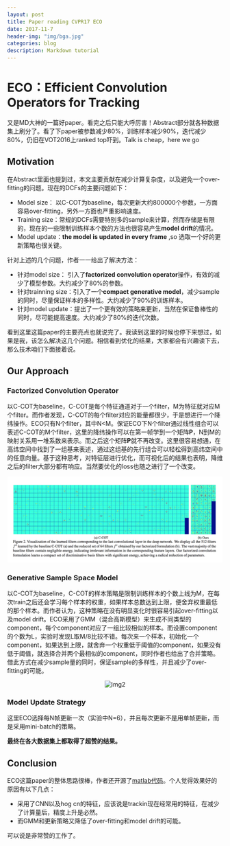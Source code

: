 ```yaml
---
layout: post
title: Paper reading CVPR17 ECO
date: 2017-11-7
header-img: "img/bga.jpg"  
categories: blog
description: Markdown tutorial
---
```




# ECO：Efficient Convolution Operators for Tracking

又是MD大神的一篇好paper。看完之后只能大呼厉害！Abstract部分就各种数据集上刷分了。看了下paper被参数减少80%，训练样本减少90%，迭代减少80%，仍旧在VOT2016上ranked top吓到。Talk is cheap，here we go



## Motivation

在Abstract里面也提到过，本文主要贡献在减少计算复杂度，以及避免一个over-fitting的问题。现在的DCFs的主要问题如下：

- Model size： 以C-COT为baseline，每次更新大约800000个参数，一方面容易over-fitting，另外一方面也严重影响速度。
- Training size：常规的DCFs需要特别多的sample来计算，然而存储是有限的，现在的一些限制训练样本个数的方法也很容易产生**model drift**的情况。
- Model update：**the model is updated in every frame** ,so 选取一个好的更新策略也很关键。

针对上述的几个问题，作者一一给出了解决方法：

- 针对model size： 引入了**factorized convolution operator**操作，有效的减少了模型参数。大约减少了80%的参数。
- 针对trainning size：引入了一个**compact generative model**，减少sample的同时，尽量保证样本的多样性。大约减少了90%的训练样本。
- 针对model update：提出了一个更有效的策略来更新，当然在保证鲁棒性的同时，尽可能提高速度。大约减少了80%的迭代次数。

看到这里这篇paper的主要亮点也就说完了。我读到这里的时候也停下来想过，如果是我，该怎么解决这几个问题。相信看到优化的结果，大家都会有兴趣读下去，那么技术咱们下面接着说。



## Our Approach

### Factorized Convolution Operator

以C-COT为baseline，C-COT是每个特征通道对于一个filter，M为特征就对应M个filter。而作者发现，C-COT的每个filter对应的能量都很少，于是想进行一个降纬操作。ECO只有N个filter，其中N<M。保证ECO下N个filter通过线性组合可以表述C-COT的M个filter，这里的降纬操作可以在第一帧学到一个矩阵**P**，N到M的映射关系用一堆系数来表示。而之后这个矩阵**P**就不再改变。这里很容易想通，在高纬空间中找到了一组基来表述，通过这组基的先行组合可以轻松得到高纬空间中的任意向量。基于这种思考，对特征层进行优化，而可视化后的结果也表明，降维之后的filter大部分都有响应。当然要优化的loss也随之进行了一个改变。

<div align="center">
	<img src="img/eco1.png" alt="img1">
</div>

### Generative Sample Space Model

以C-COT为baseline，C-COT的样本策略是限制训练样本的个数上线为M，在每次train之后还会学习每个样本的权重，如果样本总数达到上限，便舍弃权重最低的那个样本。而作者认为，这种策略在没有明显变化时很容易引起over-fitting以及model drift。ECO采用了GMM（混合高斯模型）来生成不同类型的component，每个component对应了一组比较相似的样本。而设置component的个数为L，实验时发现L取M/8比较不错。每次来一个样本，初始化一个component，如果达到上限，就舍弃一个权重低于阈值的component，如果没有低于阈值，就选择合并两个最相似的component，同时作者也给出了合并策略。借此方式在减少sample量的同时，保证sample的多样性，并且减少了over-fitting的可能。

<p align="center">
<img src="https://github.com/limbo0000/limbo0000.github.io/blob/master/img/postimg/eco2.png" alt="img2">
</p>

### Model Update Strategy

这里ECO选择每N帧更新一次（实验中N=6），并且每次更新不是用单帧更新，而是采用mini-batch的策略。



**最终在各大数据集上都取得了超赞的结果。**



## Conclusion

ECO这篇paper的整体思路很棒，作者还开源了[matlab代码](https://github.com/martin-danelljan/ECO)。个人觉得效果好的原因有以下几点：

- 采用了CNN以及hog cn的特征，应该说是trackin现在经常用的特征，在减少了计算量后，精度上升是必然。
- 而GMM和更新策略又降低了over-fitting和model drift的可能。

可以说是非常赞的工作了。
